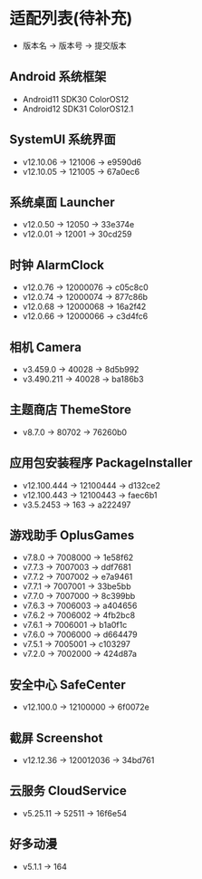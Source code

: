 # 适配列表(待补充)
- 版本名 -> 版本号 -> 提交版本

## Android 系统框架
- Android11 SDK30 ColorOS12
- Android12 SDK31 ColorOS12.1

## SystemUI 系统界面
- v12.10.06 -> 121006 -> e9590d6
- v12.10.05 -> 121005 -> 67a0ec6

## 系统桌面 Launcher
- v12.0.50 -> 12050 -> 33e374e
- v12.0.01 -> 12001 -> 30cd259

## 时钟 AlarmClock
- v12.0.76 -> 12000076 -> c05c8c0
- v12.0.74 -> 12000074 -> 877c86b
- v12.0.68 -> 12000068 -> 16a2f42
- v12.0.66 -> 12000066 -> c3d4fc6

## 相机 Camera
- v3.459.0 -> 40028 -> 8d5b992
- v3.490.211 -> 40028 -> ba186b3

## 主题商店 ThemeStore
- v8.7.0 -> 80702 -> 76260b0

## 应用包安装程序 PackageInstaller
- v12.100.444 -> 12100444 -> d132ce2
- v12.100.443 -> 12100443 -> faec6b1
- v3.5.2453 -> 163 -> a222497

## 游戏助手 OplusGames
- v7.8.0 -> 7008000 -> 1e58f62
- v7.7.3 -> 7007003 -> ddf7681
- v7.7.2 -> 7007002 -> e7a9461
- v7.7.1 -> 7007001 -> 33be5bb
- v7.7.0 -> 7007000 -> 8c399bb
- v7.6.3 -> 7006003 -> a404656
- v7.6.2 -> 7006002 -> 4fb2bc8
- v7.6.1 -> 7006001 -> b1a0f1c
- v7.6.0 -> 7006000 -> d664479
- v7.5.1 -> 7005001 -> c103297
- v7.2.0 -> 7002000 -> 424d87a

## 安全中心 SafeCenter
- v12.100.0 -> 12100000 -> 6f0072e

## 截屏 Screenshot
- v12.12.36 -> 120012036 -> 34bd761

## 云服务 CloudService
- v5.25.11 -> 52511 -> 16f6e54

## 好多动漫
- v5.1.1 -> 164